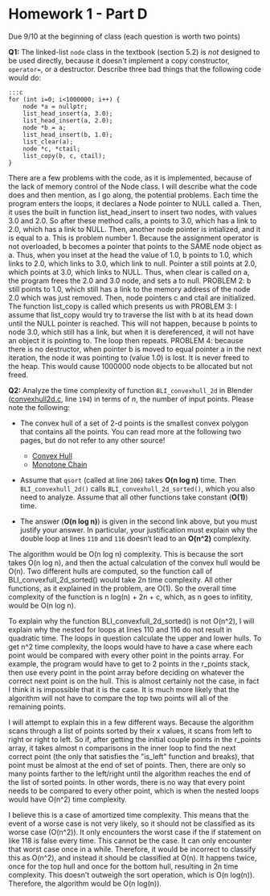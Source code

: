 Homework 1 - Part D
===================
Due 9/10 at the beginning of class
(each question is worth two points)

**Q1:** The linked-list `node` class in the textbook (section 5.2) is _not_ designed to be used directly, 
because it doesn't implement a copy constructor, `operator=`, or a destructor. Describe three bad things
that the following code would do:

	:::c
	for (int i=0; i<1000000; i++) {
		node *a = nullptr;
		list_head_insert(a, 3.0);
		list_head_insert(a, 2.0);
		node *b = a;
		list_head_insert(b, 1.0);
		list_clear(a);
		node *c, *ctail;
		list_copy(b, c, ctail);
	}

There are a few problems with the code, as it is implemented, because of the lack of memory control of the Node 
class. I will describe what the code does and then mention, as I go along, the potential problems. Each time the 
program enters the loops, it declares a Node pointer to NULL called a. Then, it uses the built in function 
list_head_insert to insert two nodes, with values 3.0 and 2.0. So after these method calls, a points to 3.0, which 
has a link to 2.0, which has a link to NULL. Then, another node pointer is intialized, and it is equal to a. This 
is problem number 1. Because the assignment operator is not overloaded, b becomes a pointer that points to the SAME 
node object as a. Thus, when you inset at the head the value of 1.0, b points to 1.0, which links to 2.0, which links 
to 3.0, which link to null. Pointer a still points at 2.0, which points at 3.0, which links to NULL. Thus, when clear 
is called on a, the program frees the 2.0 and 3.0 node, and sets a to null. PROBLEM 2: b still points to 1.0, which 
still has a link to the memory address of the node 2.0 which was just removed. Then, node pointers c and ctail are 
initialized. The function list_copy is called which presents us with PROBLEM 3: I assume that list_copy would
try to traverse the list with b at its head down until the NULL pointer is reached. This will not happen, because
b points to node 3.0, which still has a link, but when it is dereferenced, it will not have an object it is pointing to. 
The loop then repeats. PROBLEM 4: because there is no destructor, when pointer b is moved to equal pointer a in the
next iteration, the node it was pointing to (value 1.0) is lost. It is never freed to the heap. This would cause 
1000000 node objects to be allocated but not freed.

**Q2:**  Analyze the time complexity of function `BLI_convexhull_2d` in Blender 
([convexhull2d.c](https://developer.blender.org/diffusion/B/browse/master/source/blender/blenlib/intern/convexhull2d.c), 
line `194`) in terms of _n_, the number of input points. Please note the following:

- The convex hull of a set of 2-d points is the smallest convex polygon that contains all the points. You can 
read more at the following two pages, but do not refer to any other source!

  * [Convex Hull](https://en.wikipedia.org/wiki/Convex_hull)
  * [Monotone Chain](https://en.wikibooks.org/wiki/Algorithm_Implementation/Geometry/Convex_hull/Monotone_chain)

- Assume that `qsort` (called at line `206`) takes **O(n log n)** time. Then `BLI_convexhull_2d()` calls `BLI_convexhull_2d_sorted()`, 
which you also need to analyze. Assume that all other functions take constant (**O(1)**) time. 

- The answer (**O(n log n)**) is given in the second link above, but you must justify your answer. In particular, 
your justification must explain why the double loop at lines `110` and `116` doesn’t lead to an **O(n^2)** complexity.

The algorithm would be O(n log n) complexity. This is because the sort takes O(n log n), and then the actual calculation of the
convex hull would be O(n). Two different hulls are computed, so the function call of BLI_convexfull_2d_sorted() would take 2n
time complexity. All other functions, as it explained in the problem, are O(1). So the overall time complexity of the function 
is n log(n) + 2n + c, which, as n goes to infitity, would be O(n log n).

To explain why the function BLI_convexfull_2d_sorted() is not O(n^2), I will explain why the nested for loops at lines 110 and 116
do not result in quadratic time. The loops in question calculate the upper and lower hulls. To get n^2 time complexity, the loops
would have to have a case where each point would be compared with every other point in the points array. For example, the program 
would have to get to 2 points in the r_points stack, then use every point in the point array before deciding on whatever the correct 
next point is on the hull. This is almost certainly not the case, in fact I think it is impossible that it is the case. It is much
more likely that the algorithm will not have to compare the top two points will all of the remaining points. 

I will attempt to explain this in a few different ways. Because the algorithm scans through a list of points sorted by their x values,
it scans from left to right or right to left. So if, after getting the initial couple points in the r_points array, it takes almost
n comparisons in the inner loop to find the next correct point (the only that satisfies the "is_left" function and breaks), that point
must be almost at the end of set of points. Then, there are only so many points farther to the left/right until the algorithm reaches
the end of the list of sorted points. In other words, there is no way that every point needs to be compared to every other point, which
is when the nested loops would have O(n^2) time complexity.

I believe this is a case of amortized time complexity. This means that the event of a worse case is not very likely, so it should not
be classified as its worse case (O(n^2)). It only encounters the worst case if the if statement on like 118 is false every time. This
cannot be the case. It can only encounter that worst case once in a while. Therefore, it would be incorrect to classify this as O(n^2),
and instead it should be classified at O(n). It happens twice, once for the top hull and once for the bottom hull, resulting in 2n time
complexity. This doesn't outweigh the sort operation, which is O(n log(n)). Therefore, the algorithm would be O(n log(n)). 
